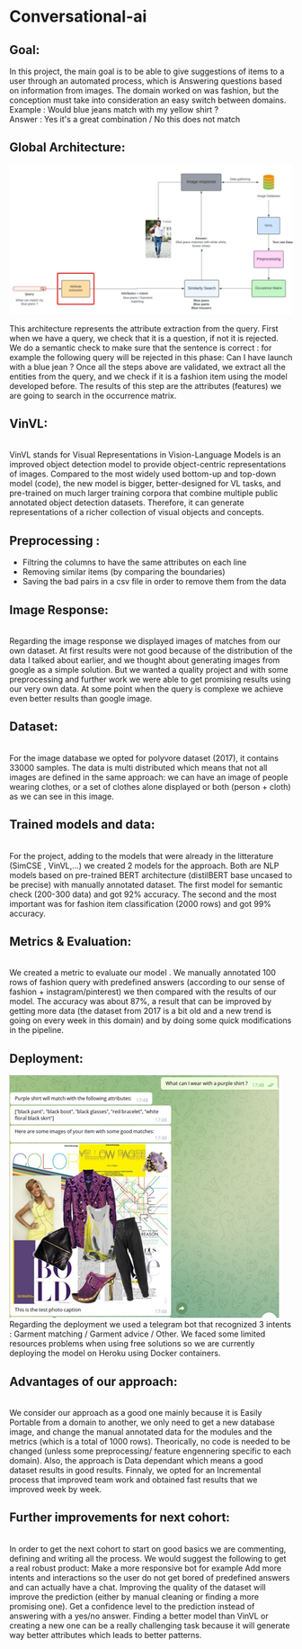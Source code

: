 # Conversational-ai

## Goal:
In this project, the main goal is to be able to give suggestions of items to a user through an automated process, which is Answering questions based on information from images. The domain worked on was fashion, but the conception must take into consideration an easy switch between domains.<br />
Example : Would blue jeans match with my yellow shirt ?<br />
Answer : Yes it's a great combination / No this does not match


## Global Architecture:
![alt text](https://github.com/rasta-nitzsche/Topic-Labeling-with-Ukparl-Dataset/blob/main/Conv%20AI%20Architecture.JPG)

This architecture represents the attribute extraction from the query. First when we have a query, we check that it is a question, if not it is rejected. We do a semantic check to make sure that the sentence is correct :  for example the following query will be rejected in this phase: Can I have launch with a blue jean ? Once all the steps above are validated, we extract all the entities from the query, and we check if it is a fashion item using the model developed before. The results of this step are the attributes (features) we are going to search in the occurrence matrix.

## VinVL:
<br />
VinVL stands for Visual Representations in Vision-Language Models is an improved object detection model to provide object-centric representations of images. Compared to the most widely used bottom-up and top-down model (code), the new model is bigger, better-designed for VL tasks, and pre-trained on much larger training corpora that combine multiple public annotated object detection datasets. Therefore, it can generate representations of a richer collection of visual objects and concepts.

## Preprocessing :
- Filtring the columns to have the same attributes on each line 
- Removing similar items (by comparing the boundaries)
- Saving the bad pairs in a csv file in order to remove them from the data

## Image Response:
<br />
Regarding the image response we displayed images of matches from our own dataset. At first results were not good because of the distribution of the data I talked about earlier, and we thought about generating images from google as a simple solution. But we wanted a quality project and with some preprocessing and further work we were able to get promising results using our very own data. At some point when the query is complexe we achieve even better results than google image.

## Dataset:
<br />
For the image database we opted for polyvore dataset (2017), it contains 33000 samples. The data is multi distributed which means that not all images are defined in the same approach: we can have an image of people wearing clothes, or a set of clothes alone displayed or both (person + cloth) as we can see in this image.

## Trained models and data:
<br />
For the project, adding to the models that were already in the litterature (SimCSE , VinVL,...) we created 2 models for the approach. Both are NLP models based on pre-trained BERT architecture (distilBERT base uncased to be precise) with manually annotated dataset. The first model for semantic check (200-300 data) and got 92% accuracy. The second and the most important was for fashion item classification (2000 rows) and got 99% accuracy.


## Metrics & Evaluation:
<br />
We created a metric to evaluate our model . We manually annotated 100 rows of fashion query with predefined answers (according to our sense of fashion + instagram/pinterest) we then compared with the results of our model. The accuracy was about 87%, a result that can be improved by getting more data (the dataset from 2017 is a bit old and a new trend is going on every week in this domain) and by doing some quick modifications in the pipeline.

## Deployment:
![alt text](https://github.com/rasta-nitzsche/Conversational-AI-a-chat-bot-for-fashion-suggestion-/blob/main/example.png)
<br />
Regarding the deployment we used a telegram bot that recognized 3 intents : Garment matching / Garment advice / Other. We faced some limited resources problems when using free solutions so we are currently deploying the model on Heroku using Docker containers.

## Advantages of our approach:
<br />
We consider our approach as a good one mainly because it is Easily Portable from a domain to another, we only need to get a new database image, and change the manual annotated data for the modules and the metrics (which is a total of 1000 rows). Theorically, no code is needed to be changed (unless some preprocessing/ feature engennering specific to each domain). 
Also, the approach is Data dependant which means a good dataset results in good results. Finnaly, we opted for an Incremental process that improved team work and obtained fast results that we improved week by week.

## Further improvements for next cohort:
<br />
In order to get the next cohort to start on good basics we are commenting, defining and writing all the process. We would suggest the following to get a real robust product: Make a more responsive bot for example Add more intents and interactions so the user do not get bored of predefined answers and can actually have a chat. Improving the quality of the dataset will improve the prediction (either by manual cleaning or finding a more promising one). Get a confidence level to the prediction instead of answering with a yes/no answer. Finding a better model than VinVL or creating a new one can be a really challenging task because it will generate way better attributes which leads to better patterns.
